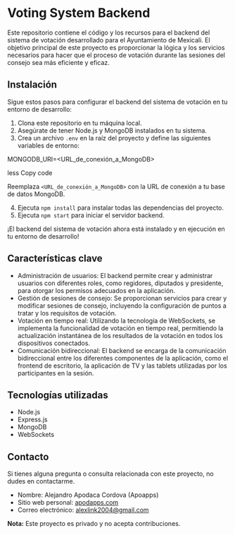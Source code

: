 # Voting System Backend

Este repositorio contiene el código y los recursos para el backend del sistema de votación desarrollado para el Ayuntamiento de Mexicali. El objetivo principal de este proyecto es proporcionar la lógica y los servicios necesarios para hacer que el proceso de votación durante las sesiones del consejo sea más eficiente y eficaz.

## Instalación

Sigue estos pasos para configurar el backend del sistema de votación en tu entorno de desarrollo:

1. Clona este repositorio en tu máquina local.
2. Asegúrate de tener Node.js y MongoDB instalados en tu sistema.
3. Crea un archivo `.env` en la raíz del proyecto y define las siguientes variables de entorno:

MONGODB_URI=<URL_de_conexión_a_MongoDB>

less
Copy code

Reemplaza `<URL_de_conexión_a_MongoDB>` con la URL de conexión a tu base de datos MongoDB.

4. Ejecuta `npm install` para instalar todas las dependencias del proyecto.
5. Ejecuta `npm start` para iniciar el servidor backend.

¡El backend del sistema de votación ahora está instalado y en ejecución en tu entorno de desarrollo!

## Características clave

- Administración de usuarios: El backend permite crear y administrar usuarios con diferentes roles, como regidores, diputados y presidente, para otorgar los permisos adecuados en la aplicación.
- Gestión de sesiones de consejo: Se proporcionan servicios para crear y modificar sesiones de consejo, incluyendo la configuración de puntos a tratar y los requisitos de votación.
- Votación en tiempo real: Utilizando la tecnología de WebSockets, se implementa la funcionalidad de votación en tiempo real, permitiendo la actualización instantánea de los resultados de la votación en todos los dispositivos conectados.
- Comunicación bidireccional: El backend se encarga de la comunicación bidireccional entre los diferentes componentes de la aplicación, como el frontend de escritorio, la aplicación de TV y las tablets utilizadas por los participantes en la sesión.

## Tecnologías utilizadas

- Node.js
- Express.js
- MongoDB
- WebSockets

## Contacto

Si tienes alguna pregunta o consulta relacionada con este proyecto, no dudes en contactarme.

- Nombre: Alejandro Apodaca Cordova (Apoapps)
- Sitio web personal: [apodapps.com](http://apodapps.com)
- Correo electrónico: [alexlink2004@gmail.com](mailto:alexlink2004@gmail.com)

**Nota:** Este proyecto es privado y no acepta contribuciones.
